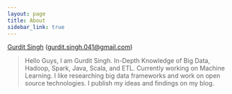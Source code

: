 ```yaml
---
layout: page
title: About
sidebar_link: true
---
```


[Gurdit Singh](http://github.com/gurditsingh "Gurdit Singh")
(gurdit.singh.041@gmail.com)
> Hello Guys, I am Gurdit Singh. In-Depth Knowledge of Big Data, Hadoop, Spark, Java, Scala, and ETL. Currently working on Machine Learning. I like researching big data frameworks and work on open source technologies. I publish my ideas and findings on my blog.
